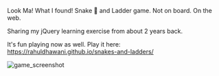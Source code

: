 Look Ma! What I found! Snake :snake: and Ladder game. Not on board. On the web.

Sharing my jQuery learning exercise from about 2 years back.

It's fun playing now as well. Play it here: https://rahuldhawani.github.io/snakes-and-ladders/

![game_screenshot](https://raw.githubusercontent.com/rahuldhawani/snakes-and-ladders/master/screenshot.gif)
